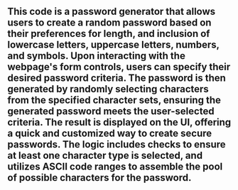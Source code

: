 ## This code is a password generator that allows users to create a random password based on their preferences for length, and inclusion of lowercase letters, uppercase letters, numbers, and symbols. Upon interacting with the webpage's form controls, users can specify their desired password criteria. The password is then generated by randomly selecting characters from the specified character sets, ensuring the generated password meets the user-selected criteria. The result is displayed on the UI, offering a quick and customized way to create secure passwords. The logic includes checks to ensure at least one character type is selected, and utilizes ASCII code ranges to assemble the pool of possible characters for the password.





